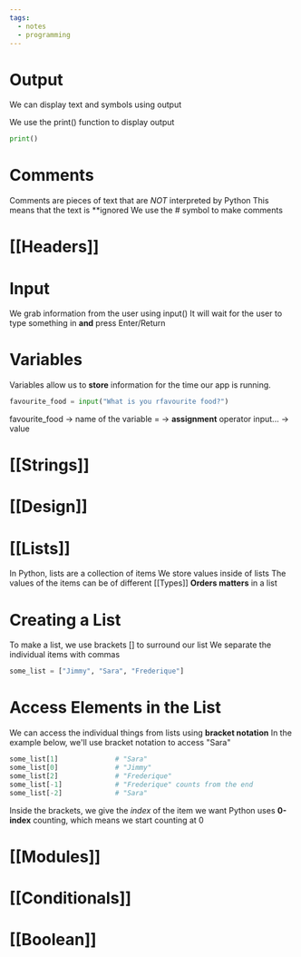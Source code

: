 ```yaml
---
tags:
  - notes
  - programming
---
```

# Output
We can display text and symbols using output

We use the print() function to display output

```python
print()
```


# Comments
Comments are pieces of text that are *NOT* interpreted by Python
This means that the text is **ignored
We use the # symbol to make comments

# [[Headers]]

# Input
We grab information from the user using input()
It will wait for the user to type something in **and** press Enter/Return


# Variables
Variables allow us to **store** information for the time our app
is running.

```python
favourite_food = input("What is you rfavourite food?")
```


favourite_food -> name of the variable
= -> **assignment** operator
input... -> value



# [[Strings]]


# [[Design]]

# [[Lists]]

In Python, lists are a collection of items
We store values inside of lists
The values of the items can be of different [[Types]]
**Orders matters** in a list

# Creating a List
To make a list, we use brackets \[\] to surround our list
We separate the individual items with commas
```python
some_list = ["Jimmy", "Sara", "Frederique"]
```

# Access Elements in the List
We can access the individual things from lists using **bracket notation**
In the example below, we'll use bracket notation to access "Sara"

```python
some_list[1]              # "Sara"  
some_list[0]              # "Jimmy"
some_list[2]              # "Frederique"
some_list[-1]             # "Frederique" counts from the end
some_list[-2]             # "Sara"
```

Inside the brackets, we give the *index* of the item we want
Python uses **0-index** counting, which means we start counting at 0
# [[Modules]]

# [[Conditionals]]

# [[Boolean]]

